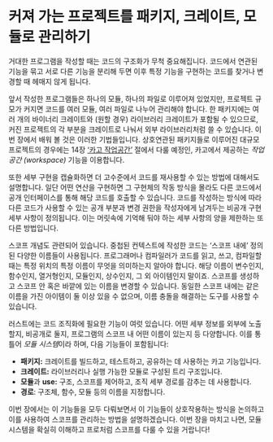 # 커져 가는 프로젝트를 패키지, 크레이트, 모듈로 관리하기

거대한 프로그램을 작성할 때는 코드의 구조화가 무척
중요해집니다. 코드에서 연관된 기능을 묶고 서로 다른
기능을 분리해 두면 이후 특정 기능을 구현하는 코드를
찾거나 변경할 때 헤매지 않게 됩니다.

앞서 작성한 프로그램들은 하나의 모듈, 하나의 파일로 이루어져 있었지만,
프로젝트 규모가 커지면 코드를 여러 모듈, 여러 파일로 나누어 관리해야 합니다.
한 패키지에는 여러 개의 바이너리 크레이트와 (원할 경우) 라이브러리 크레이트가
포함될 수 있으므로, 커진 프로젝트의 각 부분을 크레이트로 나눠서 외부
라이브러리처럼 쓸 수 있습니다. 이번 장에서 배워 볼 것은 이러한 기법들입니다.
상호연관된 패키지들로 이루어진 대규모 프로젝트의 경우에는
14장 [‘카고 작업공간’][workspaces]<!-- ignore --> 절에서 다룰 예정인,
카고에서 제공하는 *작업공간 (workspace)* 기능을 이용합니다.

또한 세부 구현을 캡슐화하면 더 고수준에서 코드를 재사용할 수 있는
방법에 대해서도 설명합니다. 일단 어떤 연산을 구현하면 그 구현체의
작동 방식을 몰라도 다른 코드에서 공개 인터페이스를 통해 해당 코드를
호출할 수 있습니다. 코드를 작성하는 방식에 따라 다른 코드가 사용할 수
있는 공개 부분과 변경 권한을 작성자에게 남겨두는 비공개 구현 세부
사항이 정의됩니다. 이는 머릿속에 기억해 둬야 하는 세부 사항의 양을
제한하는 또 다른 방법입니다.

스코프 개념도 관련되어 있습니다. 중첩된 컨텍스트에 작성한 코드는 ‘스코프 내에’
정의된 다양한 이름들이 사용됩니다. 프로그래머나 컴파일러가 코드를 읽고, 쓰고,
컴파일할 때는 특정 위치의 특정 이름이 무엇을 의미하는지 알아야 합니다.
해당 이름이 변수인지, 함수인지, 열거형인지, 모듈인지, 상수인지, 그 외 아이템인지 말이죠.
스코프를 생성하고 스코프 안 혹은 바깥에 있는 이름을 변경할 수 있습니다.
동일한 스코프 내에는 같은 이름을 가진 아이템이 둘 이상 있을 수 없으며,
이름 충돌을 해결하는 도구를 사용할 수 있습니다.

러스트에는 코드 조직화에 필요한 기능이 여럿 있습니다.
어떤 세부 정보를 외부에 노출할지, 비공개로 둘지,
프로그램의 스코프 내 어떤 이름이 있는지 등 다양합니다.
이를 통틀어 *모듈 시스템*이라 하며, 다음 기능들이 포함됩니다:

* **패키지:** 크레이트를 빌드하고, 테스트하고, 공유하는 데 사용하는 카고 기능입니다.
* **크레이트:** 라이브러리나 실행 가능한 모듈로 구성된 트리 구조입니다.
* **모듈**과 **use:** 구조, 스코프를 제어하고,
  조직 세부 경로를 감추는 데 사용합니다.
* **경로**: 구조체, 함수, 모듈 등의 이름을 지정합니다.

이번 장에서는 이 기능들을 모두 다뤄보면서 이 기능들이 상호작용하는 방식을 논의하고
이를 사용하여 스코프를 관리하는 방법을 설명하겠습니다. 이번 장을 마치고 나면,
모듈 시스템을 확실히 이해하고 프로처럼 스코프를 다룰 수 있을 거랍니다!

[workspaces]: ch14-03-cargo-workspaces.html
